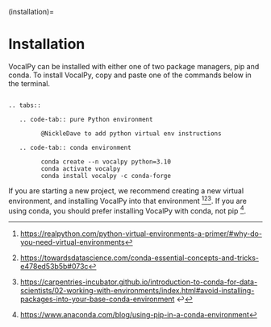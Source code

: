 (installation)=

# Installation

VocalPy can be installed with either one of two package managers, pip and conda.
To install VocalPy, copy and paste one of the commands below in the terminal.

```{eval-rst}

.. tabs::

   .. code-tab:: pure Python environment

         @NickleDave to add python virtual env instructions

   .. code-tab:: conda environment

         conda create --n vocalpy python=3.10
         conda activate vocalpy
         conda install vocalpy -c conda-forge
```

If you are starting a new project, we recommend creating a new virtual environment, 
and installing VocalPy into that environment [^1][^2][^3].
If you are using conda, you should prefer installing VocalPy with conda, not pip [^4].

[^1]: https://realpython.com/python-virtual-environments-a-primer/#why-do-you-need-virtual-environments
[^2]: https://towardsdatascience.com/conda-essential-concepts-and-tricks-e478ed53b5b#073c
[^3]: https://carpentries-incubator.github.io/introduction-to-conda-for-data-scientists/02-working-with-environments/index.html#avoid-installing-packages-into-your-base-conda-environment ↩
[^4]: https://www.anaconda.com/blog/using-pip-in-a-conda-environment
